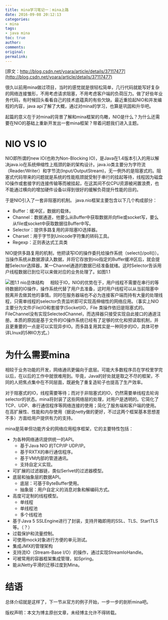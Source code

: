 ```yaml
---
title: mina学习笔记一：mina上路
date: 2016-09-08 20:12:13
categories:
- mina
tags:
- java mina
toc: true
author:
comments:
original:
permalink: 
---
```

[原文：http://blog.csdn.net/yoara/article/details/37117477](http://blog.csdn.net/yoara/article/details/37117477)

很久以前用mina做过项目，当时的感觉就是很轻松简单，几行代码就能写好复杂的网络连接雏形，不用考虑请求阻塞，不用考虑客户端的负荷压力。做了好些年业务代码，有时候回头看看自己的技术底蕴真的有些欠缺。最近重拾起NIO和并发编程的内容，java api了解了大概，通过对mina的学习，也算是巩固和升华吧。

起篇的意义在于对mina的背景了解和mina框架的鸟瞰，NIO是什么？为什么还需要在NIO的基础上重新开发出一套mina框架？带着问题我们进入主题。

# **NIO VS IO**

NIO即所谓的new IO(也称为Non-Blocking IO)，是Java在1.4版本引入的用以解决java.io在系统伸缩性上瓶颈的新的架构设计。java.io类主要分为字符流（Reader/Writer）和字节流(Input/OutputStream)，无一例外的是阻塞式的。阻塞式代码带来的问题就是系统的性能瓶颈就受制于串行的挂起等待，线程因为磁盘IO操作或套接字的连接传输等而被挂起，在这其间不仅CPU资源被闲置浪费，也不能通过横向的增加硬件设备以得到很好的缓解负荷提升性能的目的。

于是NIO引入了一套非阻塞的机制。 java.nio框架主要包含以下几个构成部分：

*   Buffer：缓冲区，数据的载体。
*   Channel：数据通道，他要么从Buffer中获取数据并向flie或socket写，要么从file或socket中获取数据往Buffer中写。
*   Selector：提供多路复用的非阻塞IO选择器。
*   Charset：用于字节到Unicode字符集的转码工具。
*   Regexp：正则表达式工具类

NIO提供多路复用的机制，他把读写IO的操作委托给操作系统（select()/poll()）。当操作系统从数据源读入数据，并将它存放到nio指定的Buffer缓冲区后，就会提醒Selector选择器，某一Channel通道的数据已经准备就绪。这时Selector告诉用户线程数据已到位可以来做对应的业务处理了。如图1.1

![图1.1 nio总体结构](http://opesdt6ii.bkt.clouddn.com/17-5-5/46097041-file_1493950446253_9186.png?imageView/2/w/300)
    相较于IO，NIO的优势在于，用户线程不需要在串行的等待数据的IO操作，操作系统代替了用户去准备，这时用户线程可以从当前阻塞中脱离并去做其他的事情。同时在服务器端也不必为连接客户端而持有大量的处理线程，只需单线程的selector负责监听即可实现高伸缩性的网络应用。（事实上NIO主要分为文件(File)IO和套接字(Socket)IO，File 类操作依旧是阻塞式的。FileChannel没有实现SelectedChannel，而选择器只接受实现自此接口的通道注册。本质的原因是基于文件的IO操作系统已经有了足够的优化和预读取机制，并且更重要的一点是可以实现异步IO。而多路复用其实是一种同步的IO，具体可参详LInux的5种IO方式。）

# 为什么需要mina

相较于业务功能的开发，网络通讯更偏向于底层。可能大多数程序员在学校里学完以后，在以后的工作中就很难用到。毕竟，Java的好处就是取之不尽的框架，不同的人把焦点集中在不同层面，既避免了重复造轮子也提高了生产效率。

对于阻塞式的IO，线程需要等待；而对于非阻塞式的IO，仍然需要单线程去轮询selector的状态。mina将封装了这些网络层的处理，对用户是透明的。它简化了TCP、UDP、串行通信程序等网络连接的使用；简化了服务端和客户端的使用。在高扩展性、性能和内存使用（据说netty做的更好，不过这两个框架基本思想差不多）方面给用户提供有力的支持。

mina是简单但功能齐全的网络应用程序框架，它的主要特性包括：

*   为各种网络通讯提供统一的API。
    *   基于Java NIO 的TCP/IP UDP/IP。
    *   基于RXTX的串行通信程序。
    *   基于VM内部的管道通讯。
    *   支持自定义实现。
*   可扩展的过滤器链，类似Serlvet的过滤器模型。
*   底层和抽象层的数据API。
    *   底层：可基于ByteBuffer使用。
    *   抽象层：用户自定义的消息对象和解编码方式。
*   高度可定制的线程模型。
    *   单线程
    *   单线程池
    *   多个线程池
*   基于Java 5 SSLEngine进行了封装，支持开箱即用的SSL、TLS、StartTLS等。（？）
*   过载保护和流量控制。
*   可使用mock对象进行方便的单元测试。
*   集成JMX的管理架构
*   支持流IO（Stream-Base I/O）的操作，通过实现StreamIoHandle。
*   可被常用的容器框架集成管理，如Spring。
*   能从Netty平滑的迁移过度到Mina。

# 结语

  总体介绍就是这样了，下一节从官方的例子开始，一步一步的剖析mina吧。

版权声明：本文为博主原创文章，未经博主允许不得转载。

